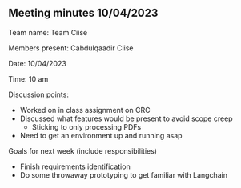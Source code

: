 ## Meeting minutes 10/04/2023

Team name: Team Ciise

Members present: Cabdulqaadir Ciise

Date: 10/04/2023

Time: 10 am

Discussion points:

* Worked on in class assignment on CRC
* Discussed what features would be present to avoid scope creep
  * Sticking to only processing PDFs
* Need to get an environment up and running asap

Goals for next week (include responsibilities)

* Finish requirements identification
* Do some throwaway prototyping to get familiar with Langchain